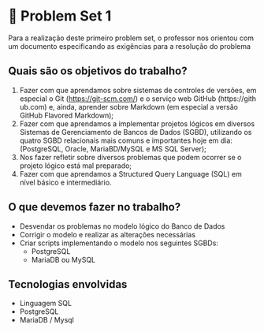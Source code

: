 # 🍰 Problem Set 1

Para a realização deste primeiro problem set, o professor nos orientou com um documento especificando as exigências para a resolução do problema

## Quais são os objetivos do trabalho?
1. Fazer com que aprendamos sobre sistemas de controles de versões, em especial o Git (https://git-scm.com/) e o serviço web GitHub (https://gith
ub.com) e, ainda, aprender sobre Markdown (em especial a versão GitHub
Flavored Markdown);
2. Fazer com que aprendamos a implementar projetos lógicos em diversos Sistemas de Gerenciamento de Bancos de Dados (SGBD), utilizando os quatro SGBD relacionais mais comuns e importantes hoje em dia: (PostgreSQL,
Oracle, MariaBD/MySQL e MS SQL Server);
3. Nos fazer refletir sobre diversos problemas que podem ocorrer se o
projeto lógico está mal preparado;
4. Fazer com que aprendamos a Structured Query Language (SQL) em nível
básico e intermediário.

## O que devemos fazer no trabalho?
- Desvendar os problemas no modelo lógico do Banco de Dados 
- Corrigir o modelo e realizar as alterações necessárias
- Criar scripts implementando o modelo nos seguintes SGBDs:
   - PostgreSQL
   - MariaDB ou MySQL

## Tecnologias envolvidas
- Linguagem SQL
- PostgreSQL
- MariaDB / Mysql
